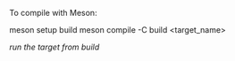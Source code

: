 To compile with Meson:

meson setup build
meson compile -C build <target_name>

*run the target from build*
